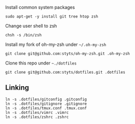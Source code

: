 Install common system packages

    sudo apt-get -y install git tree htop zsh

Change user shell to zsh

    chsh -s /bin/zsh

Install my fork of oh-my-zsh under `~/.oh-my-zsh`

    git clone git@github.com:styts/oh-my-zsh.git .oh-my-zsh

Clone this repo under `~./dotfiles`

    git clone git@github.com:styts/dotfiles.git .dotfiles

Linking
-------
    ln -s .dotfiles/gitconfig .gitconfig
    ln -s .dotfiles/gitignore .gitignore
    ln -s .dotfiles/tmux.conf .tmux.conf
    ln -s .dotfiles/vimrc .vimrc
    ln -s .dotfiles/zshrc .zshrc
